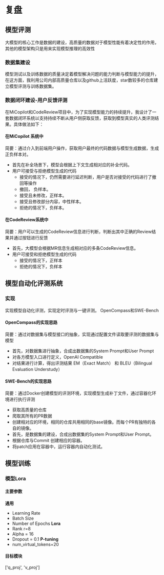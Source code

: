 # 复盘

## 模型评测
大模型的核心工作是数据的建设，高质量的数据对于模型性能有着决定性的作用，其他的模型架构只是用来实现模型推理的高效性

### 数据集建设
模型测试以及训练数据的质量决定着模型解决问题的能力判断与模型能力的提升，在这方面，我利用公司内部高质量仓库以及github上活跃度，star数较多的仓库建立模型评测与训练数据集。
### 数据闭环建设-用户反馈评测
在MiCopilot和CodeReview项目中，为了实现模型能力的持续提升，我设计了一套数据闭环系统以支持持续不断从用户侧获取反馈，获取到模型真实的人类评测结果。具体做法如下：
#### 在MiCopilot 系统中
简要：通过介入到前端用户操作，获取用户最终的代码数据与模型生成数据，生成正负样本对。
* 首先在补全场景下，模型会根据上下文生成相对应的补全代码。
* 用户可接受与拒绝模型生成的代码
    * 接受的情况下，仍然需要进行延迟判断，用户是否对接受的代码进行了撤回等操作
    * 撤回， 负样本。
    * 接受且未修改，正样本。
    * 接受且修改部分内容，中性样本。
    * 拒绝的情况下，负样本。   

#### 在CodeReview系统中
简要：用户可以生成的CodeReview信息进行判断，判断出其中正确的Review结果并通过按钮进行反馈
* 首先，大模型会根据MR信息生成相对应的多条CodeReview信息。
* 用户可接受和拒绝模型生成的代码
    * 接受的情况下，正样本
    * 拒绝的情况下，负样本

## 模型自动化评测系统

### 实现

实现模型自动化评测，实现定时评测与一键评测。
OpenCompass和SWE-Bench

#### OpenCompass的实现思路
简要：通过对数据集与模型接口的抽象，实现通过配置文件读取要评测的数据集与模型
* 首先，对数据集进行抽象，合成出数据集的System Prompt和User Prompt
* 对各方模型入口进行定义，OpenAI Compatible
* 对结果进行计算，得出评测结果 EM（Exact Match） 和 BLEU（Bilingual Evaluation Understudy）

#### SWE-Bench的实现思路
简要：通过Docker创建模型的评测环境，实现模型生成补丁文件，通过容器化环境进行执行评测
* 获取高质量的仓库
* 爬取其所有的PR数据
* 创建相对应的环境，相同的仓库共用相同的base镜像。而每个PR有独特的各自的镜像。
* 首先，是数据集的建设，合成出数据集的System Prompt和User Prompt。
* 根据仓库与Commit 创建相应的容器。
* 将patch应用在容器中，运行容器内自动化测试。

## 模型训练

### 模型Lora

#### 主要参数
**通用**
* Learning Rate
* Batch Size
* Number of Epochs
**Lora**
* Rank r=8
* Alpha  = 16
* Dropout = 0.1
**P-tuning**
* num_virtual_tokens=20

#### 目标模块
['q_proj', 'v_proj']
